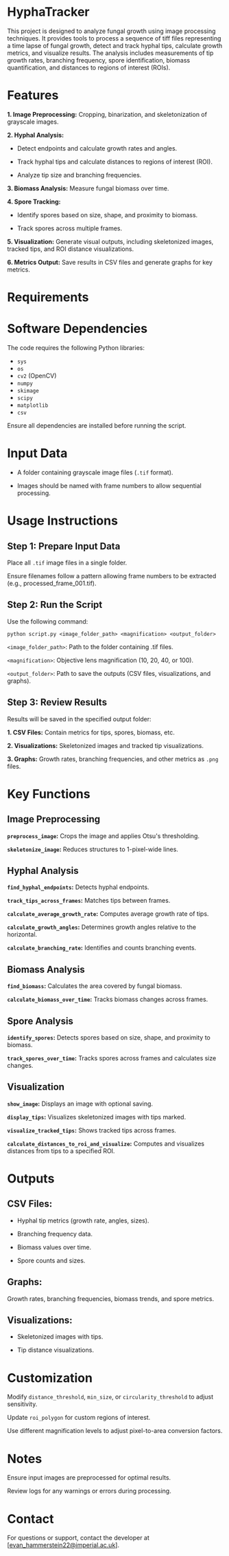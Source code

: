 # HyphaTracker

This project is designed to analyze fungal growth using image processing techniques. It provides tools to process a sequence of tiff files representing a time lapse of fungal growth, detect and track hyphal tips, calculate growth metrics, and visualize results. The analysis includes measurements of tip growth rates, branching frequency, spore identification, biomass quantification, and distances to regions of interest (ROIs).

# Features

**1. Image Preprocessing:** Cropping, binarization, and skeletonization of grayscale images.

**2. Hyphal Analysis:**

* Detect endpoints and calculate growth rates and angles.

* Track hyphal tips and calculate distances to regions of interest (ROI).

* Analyze tip size and branching frequencies.

**3. Biomass Analysis:** Measure fungal biomass over time.

**4. Spore Tracking:**

* Identify spores based on size, shape, and proximity to biomass.

* Track spores across multiple frames.

**5. Visualization:** Generate visual outputs, including skeletonized images, tracked tips, and ROI distance visualizations.

**6. Metrics Output:** Save results in CSV files and generate graphs for key metrics.

# Requirements

# Software Dependencies

The code requires the following Python libraries:

* `sys`
* `os`
* `cv2` (OpenCV)
* `numpy`
* `skimage`
* `scipy`
* `matplotlib`
* `csv`

Ensure all dependencies are installed before running the script.

# Input Data

* A folder containing grayscale image files (`.tif` format).

* Images should be named with frame numbers to allow sequential processing.

# Usage Instructions

## Step 1: Prepare Input Data

Place all `.tif` image files in a single folder.

Ensure filenames follow a pattern allowing frame numbers to be extracted (e.g., processed_frame_001.tif).

## Step 2: Run the Script

Use the following command:

`python script.py <image_folder_path> <magnification> <output_folder>`

`<image_folder_path>`: Path to the folder containing .tif files.

`<magnification>`: Objective lens magnification (10, 20, 40, or 100).

`<output_folder>`: Path to save the outputs (CSV files, visualizations, and graphs).

## Step 3: Review Results

Results will be saved in the specified output folder:

**1. CSV Files:** Contain metrics for tips, spores, biomass, etc.

**2. Visualizations:** Skeletonized images and tracked tip visualizations.

**3. Graphs:** Growth rates, branching frequencies, and other metrics as `.png` files.

# Key Functions

## Image Preprocessing

**`preprocess_image`:** Crops the image and applies Otsu's thresholding.

**`skeletonize_image`:** Reduces structures to 1-pixel-wide lines.

## Hyphal Analysis

**`find_hyphal_endpoints`:** Detects hyphal endpoints.

**`track_tips_across_frames`:** Matches tips between frames.

**`calculate_average_growth_rate`:** Computes average growth rate of tips.

**`calculate_growth_angles`:** Determines growth angles relative to the horizontal.

**`calculate_branching_rate`:** Identifies and counts branching events.

## Biomass Analysis

**`find_biomass`:** Calculates the area covered by fungal biomass.

**`calculate_biomass_over_time`:** Tracks biomass changes across frames.

## Spore Analysis

**`identify_spores`:** Detects spores based on size, shape, and proximity to biomass.

**`track_spores_over_time`:** Tracks spores across frames and calculates size changes.

## Visualization

**`show_image`:** Displays an image with optional saving.

**`display_tips`:** Visualizes skeletonized images with tips marked.

**`visualize_tracked_tips`:** Shows tracked tips across frames.

**`calculate_distances_to_roi_and_visualize`:** Computes and visualizes distances from tips to a specified ROI.

# Outputs

## CSV Files:

* Hyphal tip metrics (growth rate, angles, sizes).

* Branching frequency data.

* Biomass values over time.

* Spore counts and sizes.

## Graphs:

Growth rates, branching frequencies, biomass trends, and spore metrics.

## Visualizations:

* Skeletonized images with tips.

* Tip distance visualizations.

# Customization

Modify `distance_threshold`, `min_size`, or `circularity_threshold` to adjust sensitivity.

Update `roi_polygon` for custom regions of interest.

Use different magnification levels to adjust pixel-to-area conversion factors.

# Notes

Ensure input images are preprocessed for optimal results.

Review logs for any warnings or errors during processing.

# Contact

For questions or support, contact the developer at [evan_hammerstein22@imperial.ac.uk].
